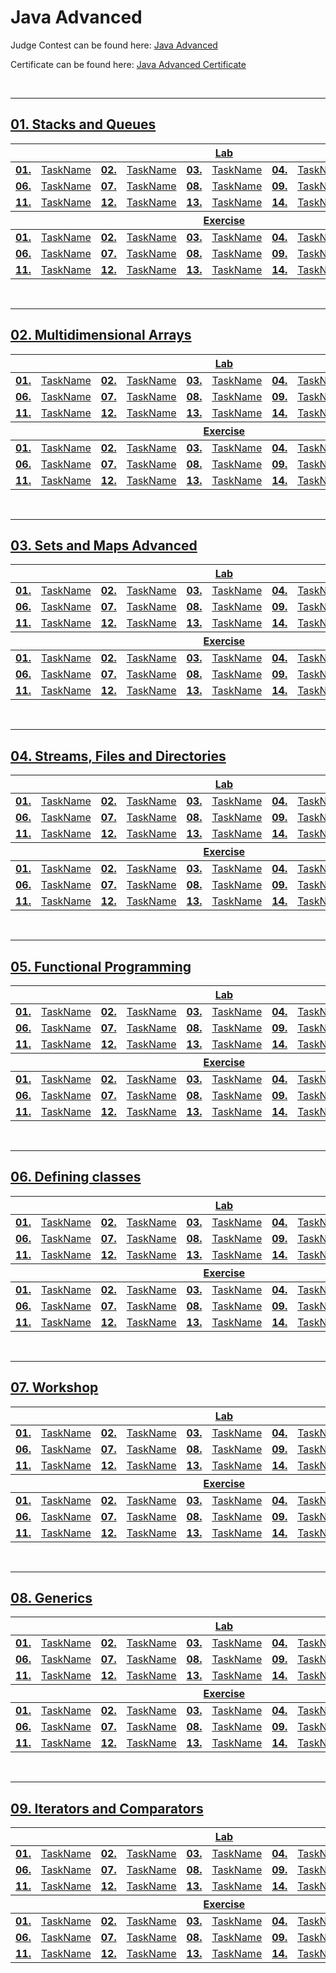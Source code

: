 # Java Advanced
Judge Contest can be found here: <a href="https://judge.softuni.org/Contests/#!/List/ByCategory/175/Java-Advanced-Exercises">Java Advanced</a>

Certificate can be found here: <a href="">Java Advanced Certificate</a>

<br/>

---

## <a href="Folder Link">01. Stacks and Queues
<table>
  <thead>
    <tr>
      <th colspan="10" style="text-align:center;">Lab</th>
    </tr>
  </thead>
  <tbody>
    <tr>
      <td><b>01.</b></td>
      <td><a href="XXXX">TaskName</a></td>
      <td><b>02.</b></td>
      <td><a href="XXXX">TaskName</a></td>
      <td><b>03.</b></td>
      <td><a href="XXXX">TaskName</a></td>
      <td><b>04.</b></td>
      <td><a href="XXXX">TaskName</a></td>
      <td><b>05.</b></td>
      <td><a href="XXXX">TaskName</a></td>
    </tr>
    <tr>
      <td><b>06.</b></td>
      <td><a href="XXXX">TaskName</a></td>
      <td><b>07.</b></td>
      <td><a href="XXXX">TaskName</a></td>
      <td><b>08.</b></td>
      <td><a href="XXXX">TaskName</a></td>
      <td><b>09.</b></td>
      <td><a href="XXXX">TaskName</a></td>
      <td><b>10.</b></td>
      <td><a href="XXXX">TaskName</a></td>
    </tr>
    <tr>
      <td><b>11.</b></td>
      <td><a href="XXXX">TaskName</a></td>
      <td><b>12.</b></td>
      <td><a href="XXXX">TaskName</a></td>
      <td><b>13.</b></td>
      <td><a href="XXXX">TaskName</a></td>
      <td><b>14.</b></td>
      <td><a href="XXXX">TaskName</a></td>
      <td><b>15.</b></td>
      <td><a href="XXXX">TaskName</a></td>
    </tr>
  </tbody>
  <thead>
    <tr>
      <th colspan="10" style="text-align:center;">Exercise</th>
    </tr>
  </thead>
  <tbody>
    <tr>
      <td><b>01.</b></td>
      <td><a href="XXXX">TaskName</a></td>
      <td><b>02.</b></td>
      <td><a href="XXXX">TaskName</a></td>
      <td><b>03.</b></td>
      <td><a href="XXXX">TaskName</a></td>
      <td><b>04.</b></td>
      <td><a href="XXXX">TaskName</a></td>
      <td><b>05.</b></td>
      <td><a href="XXXX">TaskName</a></td>
    </tr>
    <tr>
      <td><b>06.</b></td>
      <td><a href="XXXX">TaskName</a></td>
      <td><b>07.</b></td>
      <td><a href="XXXX">TaskName</a></td>
      <td><b>08.</b></td>
      <td><a href="XXXX">TaskName</a></td>
      <td><b>09.</b></td>
      <td><a href="XXXX">TaskName</a></td>
      <td><b>10.</b></td>
      <td><a href="XXXX">TaskName</a></td>
    </tr>
    <tr>
      <td><b>11.</b></td>
      <td><a href="XXXX">TaskName</a></td>
      <td><b>12.</b></td>
      <td><a href="XXXX">TaskName</a></td>
      <td><b>13.</b></td>
      <td><a href="XXXX">TaskName</a></td>
      <td><b>14.</b></td>
      <td><a href="XXXX">TaskName</a></td>
      <td><b>15.</b></td>
      <td><a href="XXXX">TaskName</a></td>
    </tr>
  </tbody>
</table>
<br/>

---

## <a href="Folder Link">02. Multidimensional Arrays
<table>
  <thead>
    <tr>
      <th colspan="10" style="text-align:center;">Lab</th>
    </tr>
  </thead>
  <tbody>
    <tr>
      <td><b>01.</b></td>
      <td><a href="XXXX">TaskName</a></td>
      <td><b>02.</b></td>
      <td><a href="XXXX">TaskName</a></td>
      <td><b>03.</b></td>
      <td><a href="XXXX">TaskName</a></td>
      <td><b>04.</b></td>
      <td><a href="XXXX">TaskName</a></td>
      <td><b>05.</b></td>
      <td><a href="XXXX">TaskName</a></td>
    </tr>
    <tr>
      <td><b>06.</b></td>
      <td><a href="XXXX">TaskName</a></td>
      <td><b>07.</b></td>
      <td><a href="XXXX">TaskName</a></td>
      <td><b>08.</b></td>
      <td><a href="XXXX">TaskName</a></td>
      <td><b>09.</b></td>
      <td><a href="XXXX">TaskName</a></td>
      <td><b>10.</b></td>
      <td><a href="XXXX">TaskName</a></td>
    </tr>
    <tr>
      <td><b>11.</b></td>
      <td><a href="XXXX">TaskName</a></td>
      <td><b>12.</b></td>
      <td><a href="XXXX">TaskName</a></td>
      <td><b>13.</b></td>
      <td><a href="XXXX">TaskName</a></td>
      <td><b>14.</b></td>
      <td><a href="XXXX">TaskName</a></td>
      <td><b>15.</b></td>
      <td><a href="XXXX">TaskName</a></td>
    </tr>
  </tbody>
  <thead>
    <tr>
      <th colspan="10" style="text-align:center;">Exercise</th>
    </tr>
  </thead>
  <tbody>
    <tr>
      <td><b>01.</b></td>
      <td><a href="XXXX">TaskName</a></td>
      <td><b>02.</b></td>
      <td><a href="XXXX">TaskName</a></td>
      <td><b>03.</b></td>
      <td><a href="XXXX">TaskName</a></td>
      <td><b>04.</b></td>
      <td><a href="XXXX">TaskName</a></td>
      <td><b>05.</b></td>
      <td><a href="XXXX">TaskName</a></td>
    </tr>
    <tr>
      <td><b>06.</b></td>
      <td><a href="XXXX">TaskName</a></td>
      <td><b>07.</b></td>
      <td><a href="XXXX">TaskName</a></td>
      <td><b>08.</b></td>
      <td><a href="XXXX">TaskName</a></td>
      <td><b>09.</b></td>
      <td><a href="XXXX">TaskName</a></td>
      <td><b>10.</b></td>
      <td><a href="XXXX">TaskName</a></td>
    </tr>
    <tr>
      <td><b>11.</b></td>
      <td><a href="XXXX">TaskName</a></td>
      <td><b>12.</b></td>
      <td><a href="XXXX">TaskName</a></td>
      <td><b>13.</b></td>
      <td><a href="XXXX">TaskName</a></td>
      <td><b>14.</b></td>
      <td><a href="XXXX">TaskName</a></td>
      <td><b>15.</b></td>
      <td><a href="XXXX">TaskName</a></td>
    </tr>
  </tbody>
</table>
<br/>

---

## <a href="Folder Link">03. Sets and Maps Advanced
<table>
  <thead>
    <tr>
      <th colspan="10" style="text-align:center;">Lab</th>
    </tr>
  </thead>
  <tbody>
    <tr>
      <td><b>01.</b></td>
      <td><a href="XXXX">TaskName</a></td>
      <td><b>02.</b></td>
      <td><a href="XXXX">TaskName</a></td>
      <td><b>03.</b></td>
      <td><a href="XXXX">TaskName</a></td>
      <td><b>04.</b></td>
      <td><a href="XXXX">TaskName</a></td>
      <td><b>05.</b></td>
      <td><a href="XXXX">TaskName</a></td>
    </tr>
    <tr>
      <td><b>06.</b></td>
      <td><a href="XXXX">TaskName</a></td>
      <td><b>07.</b></td>
      <td><a href="XXXX">TaskName</a></td>
      <td><b>08.</b></td>
      <td><a href="XXXX">TaskName</a></td>
      <td><b>09.</b></td>
      <td><a href="XXXX">TaskName</a></td>
      <td><b>10.</b></td>
      <td><a href="XXXX">TaskName</a></td>
    </tr>
    <tr>
      <td><b>11.</b></td>
      <td><a href="XXXX">TaskName</a></td>
      <td><b>12.</b></td>
      <td><a href="XXXX">TaskName</a></td>
      <td><b>13.</b></td>
      <td><a href="XXXX">TaskName</a></td>
      <td><b>14.</b></td>
      <td><a href="XXXX">TaskName</a></td>
      <td><b>15.</b></td>
      <td><a href="XXXX">TaskName</a></td>
    </tr>
  </tbody>
  <thead>
    <tr>
      <th colspan="10" style="text-align:center;">Exercise</th>
    </tr>
  </thead>
  <tbody>
    <tr>
      <td><b>01.</b></td>
      <td><a href="XXXX">TaskName</a></td>
      <td><b>02.</b></td>
      <td><a href="XXXX">TaskName</a></td>
      <td><b>03.</b></td>
      <td><a href="XXXX">TaskName</a></td>
      <td><b>04.</b></td>
      <td><a href="XXXX">TaskName</a></td>
      <td><b>05.</b></td>
      <td><a href="XXXX">TaskName</a></td>
    </tr>
    <tr>
      <td><b>06.</b></td>
      <td><a href="XXXX">TaskName</a></td>
      <td><b>07.</b></td>
      <td><a href="XXXX">TaskName</a></td>
      <td><b>08.</b></td>
      <td><a href="XXXX">TaskName</a></td>
      <td><b>09.</b></td>
      <td><a href="XXXX">TaskName</a></td>
      <td><b>10.</b></td>
      <td><a href="XXXX">TaskName</a></td>
    </tr>
    <tr>
      <td><b>11.</b></td>
      <td><a href="XXXX">TaskName</a></td>
      <td><b>12.</b></td>
      <td><a href="XXXX">TaskName</a></td>
      <td><b>13.</b></td>
      <td><a href="XXXX">TaskName</a></td>
      <td><b>14.</b></td>
      <td><a href="XXXX">TaskName</a></td>
      <td><b>15.</b></td>
      <td><a href="XXXX">TaskName</a></td>
    </tr>
  </tbody>
</table>
<br/>

---

## <a href="Folder Link">04. Streams, Files and Directories
<table>
  <thead>
    <tr>
      <th colspan="10" style="text-align:center;">Lab</th>
    </tr>
  </thead>
  <tbody>
    <tr>
      <td><b>01.</b></td>
      <td><a href="XXXX">TaskName</a></td>
      <td><b>02.</b></td>
      <td><a href="XXXX">TaskName</a></td>
      <td><b>03.</b></td>
      <td><a href="XXXX">TaskName</a></td>
      <td><b>04.</b></td>
      <td><a href="XXXX">TaskName</a></td>
      <td><b>05.</b></td>
      <td><a href="XXXX">TaskName</a></td>
    </tr>
    <tr>
      <td><b>06.</b></td>
      <td><a href="XXXX">TaskName</a></td>
      <td><b>07.</b></td>
      <td><a href="XXXX">TaskName</a></td>
      <td><b>08.</b></td>
      <td><a href="XXXX">TaskName</a></td>
      <td><b>09.</b></td>
      <td><a href="XXXX">TaskName</a></td>
      <td><b>10.</b></td>
      <td><a href="XXXX">TaskName</a></td>
    </tr>
    <tr>
      <td><b>11.</b></td>
      <td><a href="XXXX">TaskName</a></td>
      <td><b>12.</b></td>
      <td><a href="XXXX">TaskName</a></td>
      <td><b>13.</b></td>
      <td><a href="XXXX">TaskName</a></td>
      <td><b>14.</b></td>
      <td><a href="XXXX">TaskName</a></td>
      <td><b>15.</b></td>
      <td><a href="XXXX">TaskName</a></td>
    </tr>
  </tbody>
  <thead>
    <tr>
      <th colspan="10" style="text-align:center;">Exercise</th>
    </tr>
  </thead>
  <tbody>
    <tr>
      <td><b>01.</b></td>
      <td><a href="XXXX">TaskName</a></td>
      <td><b>02.</b></td>
      <td><a href="XXXX">TaskName</a></td>
      <td><b>03.</b></td>
      <td><a href="XXXX">TaskName</a></td>
      <td><b>04.</b></td>
      <td><a href="XXXX">TaskName</a></td>
      <td><b>05.</b></td>
      <td><a href="XXXX">TaskName</a></td>
    </tr>
    <tr>
      <td><b>06.</b></td>
      <td><a href="XXXX">TaskName</a></td>
      <td><b>07.</b></td>
      <td><a href="XXXX">TaskName</a></td>
      <td><b>08.</b></td>
      <td><a href="XXXX">TaskName</a></td>
      <td><b>09.</b></td>
      <td><a href="XXXX">TaskName</a></td>
      <td><b>10.</b></td>
      <td><a href="XXXX">TaskName</a></td>
    </tr>
    <tr>
      <td><b>11.</b></td>
      <td><a href="XXXX">TaskName</a></td>
      <td><b>12.</b></td>
      <td><a href="XXXX">TaskName</a></td>
      <td><b>13.</b></td>
      <td><a href="XXXX">TaskName</a></td>
      <td><b>14.</b></td>
      <td><a href="XXXX">TaskName</a></td>
      <td><b>15.</b></td>
      <td><a href="XXXX">TaskName</a></td>
    </tr>
  </tbody>
</table>
<br/>

---

## <a href="Folder Link">05. Functional Programming
<table>
  <thead>
    <tr>
      <th colspan="10" style="text-align:center;">Lab</th>
    </tr>
  </thead>
  <tbody>
    <tr>
      <td><b>01.</b></td>
      <td><a href="XXXX">TaskName</a></td>
      <td><b>02.</b></td>
      <td><a href="XXXX">TaskName</a></td>
      <td><b>03.</b></td>
      <td><a href="XXXX">TaskName</a></td>
      <td><b>04.</b></td>
      <td><a href="XXXX">TaskName</a></td>
      <td><b>05.</b></td>
      <td><a href="XXXX">TaskName</a></td>
    </tr>
    <tr>
      <td><b>06.</b></td>
      <td><a href="XXXX">TaskName</a></td>
      <td><b>07.</b></td>
      <td><a href="XXXX">TaskName</a></td>
      <td><b>08.</b></td>
      <td><a href="XXXX">TaskName</a></td>
      <td><b>09.</b></td>
      <td><a href="XXXX">TaskName</a></td>
      <td><b>10.</b></td>
      <td><a href="XXXX">TaskName</a></td>
    </tr>
    <tr>
      <td><b>11.</b></td>
      <td><a href="XXXX">TaskName</a></td>
      <td><b>12.</b></td>
      <td><a href="XXXX">TaskName</a></td>
      <td><b>13.</b></td>
      <td><a href="XXXX">TaskName</a></td>
      <td><b>14.</b></td>
      <td><a href="XXXX">TaskName</a></td>
      <td><b>15.</b></td>
      <td><a href="XXXX">TaskName</a></td>
    </tr>
  </tbody>
  <thead>
    <tr>
      <th colspan="10" style="text-align:center;">Exercise</th>
    </tr>
  </thead>
  <tbody>
    <tr>
      <td><b>01.</b></td>
      <td><a href="XXXX">TaskName</a></td>
      <td><b>02.</b></td>
      <td><a href="XXXX">TaskName</a></td>
      <td><b>03.</b></td>
      <td><a href="XXXX">TaskName</a></td>
      <td><b>04.</b></td>
      <td><a href="XXXX">TaskName</a></td>
      <td><b>05.</b></td>
      <td><a href="XXXX">TaskName</a></td>
    </tr>
    <tr>
      <td><b>06.</b></td>
      <td><a href="XXXX">TaskName</a></td>
      <td><b>07.</b></td>
      <td><a href="XXXX">TaskName</a></td>
      <td><b>08.</b></td>
      <td><a href="XXXX">TaskName</a></td>
      <td><b>09.</b></td>
      <td><a href="XXXX">TaskName</a></td>
      <td><b>10.</b></td>
      <td><a href="XXXX">TaskName</a></td>
    </tr>
    <tr>
      <td><b>11.</b></td>
      <td><a href="XXXX">TaskName</a></td>
      <td><b>12.</b></td>
      <td><a href="XXXX">TaskName</a></td>
      <td><b>13.</b></td>
      <td><a href="XXXX">TaskName</a></td>
      <td><b>14.</b></td>
      <td><a href="XXXX">TaskName</a></td>
      <td><b>15.</b></td>
      <td><a href="XXXX">TaskName</a></td>
    </tr>
  </tbody>
</table>
<br/>

---

## <a href="Folder Link">06. Defining classes
<table>
  <thead>
    <tr>
      <th colspan="10" style="text-align:center;">Lab</th>
    </tr>
  </thead>
  <tbody>
    <tr>
      <td><b>01.</b></td>
      <td><a href="XXXX">TaskName</a></td>
      <td><b>02.</b></td>
      <td><a href="XXXX">TaskName</a></td>
      <td><b>03.</b></td>
      <td><a href="XXXX">TaskName</a></td>
      <td><b>04.</b></td>
      <td><a href="XXXX">TaskName</a></td>
      <td><b>05.</b></td>
      <td><a href="XXXX">TaskName</a></td>
    </tr>
    <tr>
      <td><b>06.</b></td>
      <td><a href="XXXX">TaskName</a></td>
      <td><b>07.</b></td>
      <td><a href="XXXX">TaskName</a></td>
      <td><b>08.</b></td>
      <td><a href="XXXX">TaskName</a></td>
      <td><b>09.</b></td>
      <td><a href="XXXX">TaskName</a></td>
      <td><b>10.</b></td>
      <td><a href="XXXX">TaskName</a></td>
    </tr>
    <tr>
      <td><b>11.</b></td>
      <td><a href="XXXX">TaskName</a></td>
      <td><b>12.</b></td>
      <td><a href="XXXX">TaskName</a></td>
      <td><b>13.</b></td>
      <td><a href="XXXX">TaskName</a></td>
      <td><b>14.</b></td>
      <td><a href="XXXX">TaskName</a></td>
      <td><b>15.</b></td>
      <td><a href="XXXX">TaskName</a></td>
    </tr>
  </tbody>
  <thead>
    <tr>
      <th colspan="10" style="text-align:center;">Exercise</th>
    </tr>
  </thead>
  <tbody>
    <tr>
      <td><b>01.</b></td>
      <td><a href="XXXX">TaskName</a></td>
      <td><b>02.</b></td>
      <td><a href="XXXX">TaskName</a></td>
      <td><b>03.</b></td>
      <td><a href="XXXX">TaskName</a></td>
      <td><b>04.</b></td>
      <td><a href="XXXX">TaskName</a></td>
      <td><b>05.</b></td>
      <td><a href="XXXX">TaskName</a></td>
    </tr>
    <tr>
      <td><b>06.</b></td>
      <td><a href="XXXX">TaskName</a></td>
      <td><b>07.</b></td>
      <td><a href="XXXX">TaskName</a></td>
      <td><b>08.</b></td>
      <td><a href="XXXX">TaskName</a></td>
      <td><b>09.</b></td>
      <td><a href="XXXX">TaskName</a></td>
      <td><b>10.</b></td>
      <td><a href="XXXX">TaskName</a></td>
    </tr>
    <tr>
      <td><b>11.</b></td>
      <td><a href="XXXX">TaskName</a></td>
      <td><b>12.</b></td>
      <td><a href="XXXX">TaskName</a></td>
      <td><b>13.</b></td>
      <td><a href="XXXX">TaskName</a></td>
      <td><b>14.</b></td>
      <td><a href="XXXX">TaskName</a></td>
      <td><b>15.</b></td>
      <td><a href="XXXX">TaskName</a></td>
    </tr>
  </tbody>
</table>
<br/>

---

## <a href="Folder Link">07. Workshop
<table>
  <thead>
    <tr>
      <th colspan="10" style="text-align:center;">Lab</th>
    </tr>
  </thead>
  <tbody>
    <tr>
      <td><b>01.</b></td>
      <td><a href="XXXX">TaskName</a></td>
      <td><b>02.</b></td>
      <td><a href="XXXX">TaskName</a></td>
      <td><b>03.</b></td>
      <td><a href="XXXX">TaskName</a></td>
      <td><b>04.</b></td>
      <td><a href="XXXX">TaskName</a></td>
      <td><b>05.</b></td>
      <td><a href="XXXX">TaskName</a></td>
    </tr>
    <tr>
      <td><b>06.</b></td>
      <td><a href="XXXX">TaskName</a></td>
      <td><b>07.</b></td>
      <td><a href="XXXX">TaskName</a></td>
      <td><b>08.</b></td>
      <td><a href="XXXX">TaskName</a></td>
      <td><b>09.</b></td>
      <td><a href="XXXX">TaskName</a></td>
      <td><b>10.</b></td>
      <td><a href="XXXX">TaskName</a></td>
    </tr>
    <tr>
      <td><b>11.</b></td>
      <td><a href="XXXX">TaskName</a></td>
      <td><b>12.</b></td>
      <td><a href="XXXX">TaskName</a></td>
      <td><b>13.</b></td>
      <td><a href="XXXX">TaskName</a></td>
      <td><b>14.</b></td>
      <td><a href="XXXX">TaskName</a></td>
      <td><b>15.</b></td>
      <td><a href="XXXX">TaskName</a></td>
    </tr>
  </tbody>
  <thead>
    <tr>
      <th colspan="10" style="text-align:center;">Exercise</th>
    </tr>
  </thead>
  <tbody>
    <tr>
      <td><b>01.</b></td>
      <td><a href="XXXX">TaskName</a></td>
      <td><b>02.</b></td>
      <td><a href="XXXX">TaskName</a></td>
      <td><b>03.</b></td>
      <td><a href="XXXX">TaskName</a></td>
      <td><b>04.</b></td>
      <td><a href="XXXX">TaskName</a></td>
      <td><b>05.</b></td>
      <td><a href="XXXX">TaskName</a></td>
    </tr>
    <tr>
      <td><b>06.</b></td>
      <td><a href="XXXX">TaskName</a></td>
      <td><b>07.</b></td>
      <td><a href="XXXX">TaskName</a></td>
      <td><b>08.</b></td>
      <td><a href="XXXX">TaskName</a></td>
      <td><b>09.</b></td>
      <td><a href="XXXX">TaskName</a></td>
      <td><b>10.</b></td>
      <td><a href="XXXX">TaskName</a></td>
    </tr>
    <tr>
      <td><b>11.</b></td>
      <td><a href="XXXX">TaskName</a></td>
      <td><b>12.</b></td>
      <td><a href="XXXX">TaskName</a></td>
      <td><b>13.</b></td>
      <td><a href="XXXX">TaskName</a></td>
      <td><b>14.</b></td>
      <td><a href="XXXX">TaskName</a></td>
      <td><b>15.</b></td>
      <td><a href="XXXX">TaskName</a></td>
    </tr>
  </tbody>
</table>
<br/>

---

## <a href="Folder Link">08. Generics
<table>
  <thead>
    <tr>
      <th colspan="10" style="text-align:center;">Lab</th>
    </tr>
  </thead>
  <tbody>
    <tr>
      <td><b>01.</b></td>
      <td><a href="XXXX">TaskName</a></td>
      <td><b>02.</b></td>
      <td><a href="XXXX">TaskName</a></td>
      <td><b>03.</b></td>
      <td><a href="XXXX">TaskName</a></td>
      <td><b>04.</b></td>
      <td><a href="XXXX">TaskName</a></td>
      <td><b>05.</b></td>
      <td><a href="XXXX">TaskName</a></td>
    </tr>
    <tr>
      <td><b>06.</b></td>
      <td><a href="XXXX">TaskName</a></td>
      <td><b>07.</b></td>
      <td><a href="XXXX">TaskName</a></td>
      <td><b>08.</b></td>
      <td><a href="XXXX">TaskName</a></td>
      <td><b>09.</b></td>
      <td><a href="XXXX">TaskName</a></td>
      <td><b>10.</b></td>
      <td><a href="XXXX">TaskName</a></td>
    </tr>
    <tr>
      <td><b>11.</b></td>
      <td><a href="XXXX">TaskName</a></td>
      <td><b>12.</b></td>
      <td><a href="XXXX">TaskName</a></td>
      <td><b>13.</b></td>
      <td><a href="XXXX">TaskName</a></td>
      <td><b>14.</b></td>
      <td><a href="XXXX">TaskName</a></td>
      <td><b>15.</b></td>
      <td><a href="XXXX">TaskName</a></td>
    </tr>
  </tbody>
  <thead>
    <tr>
      <th colspan="10" style="text-align:center;">Exercise</th>
    </tr>
  </thead>
  <tbody>
    <tr>
      <td><b>01.</b></td>
      <td><a href="XXXX">TaskName</a></td>
      <td><b>02.</b></td>
      <td><a href="XXXX">TaskName</a></td>
      <td><b>03.</b></td>
      <td><a href="XXXX">TaskName</a></td>
      <td><b>04.</b></td>
      <td><a href="XXXX">TaskName</a></td>
      <td><b>05.</b></td>
      <td><a href="XXXX">TaskName</a></td>
    </tr>
    <tr>
      <td><b>06.</b></td>
      <td><a href="XXXX">TaskName</a></td>
      <td><b>07.</b></td>
      <td><a href="XXXX">TaskName</a></td>
      <td><b>08.</b></td>
      <td><a href="XXXX">TaskName</a></td>
      <td><b>09.</b></td>
      <td><a href="XXXX">TaskName</a></td>
      <td><b>10.</b></td>
      <td><a href="XXXX">TaskName</a></td>
    </tr>
    <tr>
      <td><b>11.</b></td>
      <td><a href="XXXX">TaskName</a></td>
      <td><b>12.</b></td>
      <td><a href="XXXX">TaskName</a></td>
      <td><b>13.</b></td>
      <td><a href="XXXX">TaskName</a></td>
      <td><b>14.</b></td>
      <td><a href="XXXX">TaskName</a></td>
      <td><b>15.</b></td>
      <td><a href="XXXX">TaskName</a></td>
    </tr>
  </tbody>
</table>
<br/>

---

## <a href="Folder Link">09. Iterators and Comparators
<table>
  <thead>
    <tr>
      <th colspan="10" style="text-align:center;">Lab</th>
    </tr>
  </thead>
  <tbody>
    <tr>
      <td><b>01.</b></td>
      <td><a href="XXXX">TaskName</a></td>
      <td><b>02.</b></td>
      <td><a href="XXXX">TaskName</a></td>
      <td><b>03.</b></td>
      <td><a href="XXXX">TaskName</a></td>
      <td><b>04.</b></td>
      <td><a href="XXXX">TaskName</a></td>
      <td><b>05.</b></td>
      <td><a href="XXXX">TaskName</a></td>
    </tr>
    <tr>
      <td><b>06.</b></td>
      <td><a href="XXXX">TaskName</a></td>
      <td><b>07.</b></td>
      <td><a href="XXXX">TaskName</a></td>
      <td><b>08.</b></td>
      <td><a href="XXXX">TaskName</a></td>
      <td><b>09.</b></td>
      <td><a href="XXXX">TaskName</a></td>
      <td><b>10.</b></td>
      <td><a href="XXXX">TaskName</a></td>
    </tr>
    <tr>
      <td><b>11.</b></td>
      <td><a href="XXXX">TaskName</a></td>
      <td><b>12.</b></td>
      <td><a href="XXXX">TaskName</a></td>
      <td><b>13.</b></td>
      <td><a href="XXXX">TaskName</a></td>
      <td><b>14.</b></td>
      <td><a href="XXXX">TaskName</a></td>
      <td><b>15.</b></td>
      <td><a href="XXXX">TaskName</a></td>
    </tr>
  </tbody>
  <thead>
    <tr>
      <th colspan="10" style="text-align:center;">Exercise</th>
    </tr>
  </thead>
  <tbody>
    <tr>
      <td><b>01.</b></td>
      <td><a href="XXXX">TaskName</a></td>
      <td><b>02.</b></td>
      <td><a href="XXXX">TaskName</a></td>
      <td><b>03.</b></td>
      <td><a href="XXXX">TaskName</a></td>
      <td><b>04.</b></td>
      <td><a href="XXXX">TaskName</a></td>
      <td><b>05.</b></td>
      <td><a href="XXXX">TaskName</a></td>
    </tr>
    <tr>
      <td><b>06.</b></td>
      <td><a href="XXXX">TaskName</a></td>
      <td><b>07.</b></td>
      <td><a href="XXXX">TaskName</a></td>
      <td><b>08.</b></td>
      <td><a href="XXXX">TaskName</a></td>
      <td><b>09.</b></td>
      <td><a href="XXXX">TaskName</a></td>
      <td><b>10.</b></td>
      <td><a href="XXXX">TaskName</a></td>
    </tr>
    <tr>
      <td><b>11.</b></td>
      <td><a href="XXXX">TaskName</a></td>
      <td><b>12.</b></td>
      <td><a href="XXXX">TaskName</a></td>
      <td><b>13.</b></td>
      <td><a href="XXXX">TaskName</a></td>
      <td><b>14.</b></td>
      <td><a href="XXXX">TaskName</a></td>
      <td><b>15.</b></td>
      <td><a href="XXXX">TaskName</a></td>
    </tr>
  </tbody>
</table>
<br/>